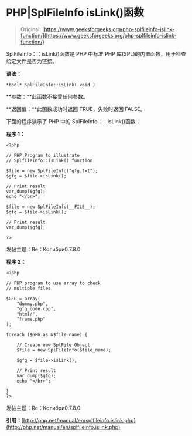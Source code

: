 # PHP|SplFileInfo isLink()函数

> Original: [https://www.geeksforgeeks.org/php-splfileinfo-islink-function/](https://www.geeksforgeeks.org/php-splfileinfo-islink-function/)

SplFileInfo：：isLink()函数是 PHP 中标准 PHP 库(SPL)的内置函数，用于检查给定文件是否为链接。

**语法：**

```
*bool* SplFileInfo::isLink( void )
```

**参数：**此函数不接受任何参数。

**返回值：**此函数成功时返回 TRUE，失败时返回 FALSE。

下面的程序演示了 PHP 中的 SplFileInfo：：isLink()函数：

**程序 1：**

```
<?php

// PHP Program to illustrate 
// Splfileinfo::isLink() function

$file = new SplFileInfo("gfg.txt");
$gfg = $file->isLink();

// Print result
var_dump($gfg);
echo "</br>";

$file = new SplFileInfo(__FILE__);
$gfg = $file->isLink();

// Print result
var_dump($gfg);

?>
```

发帖主题：Re：Колибри0.7.8.0

**程序 2：**

```
<?php 

// PHP program to use array to check 
// multiple files 

$GFG = array(
    "dummy.php",
    "gfg_code.cpp",
    "html/",
    "frame.php"
);

foreach ($GFG as &$file_name) { 

    // Create new SplFile Object 
    $file = new SplFileInfo($file_name); 

    $gfg = $file->isLink();

    // Print result
    var_dump($gfg);
    echo "</br>";

} 
?> 
```

发帖主题：Re：Колибри0.7.8.0

**引用：**[http://php.net/manual/en/splfileinfo.islink.php](http://php.net/manual/en/splfileinfo.islink.php)